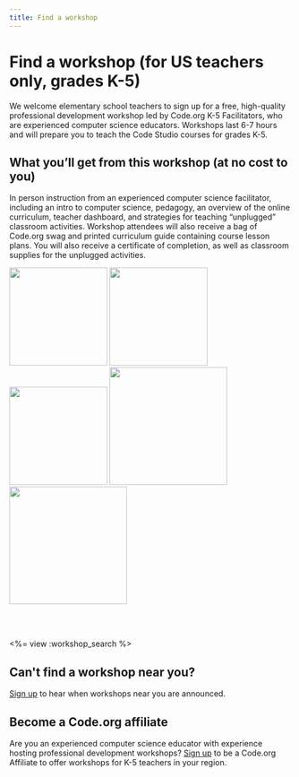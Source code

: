 ```yaml
---
title: Find a workshop
---
```

# Find a workshop (for US teachers only, grades K-5)
We welcome elementary school teachers to sign up for a free, high-quality professional development workshop led by Code.org K-5 Facilitators, who are experienced computer science educators. Workshops last 6-7 hours and will prepare you to teach the Code Studio courses for grades K-5.

## What you’ll get from this workshop (at no cost to you)
In person instruction from an experienced computer science facilitator, including an intro to computer science, pedagogy, an overview of the online curriculum, teacher dashboard, and strategies for teaching “unplugged” classroom activities. Workshop attendees will also receive a bag of Code.org swag and printed curriculum guide containing course lesson plans. You will also receive a certificate of completion, as well as classroom supplies for the unplugged activities.

<img src="/images/swagbag.png" width="175"/>
<img src="/images/coursebook.png" width="175"/>
<img src="/images/k5certificate.png" width="175"/> 
<img src="/images/course1.png" width="210"/>
<img src="/images/course2_3.png" width="210"/>

<br/><br/>

<%= view :workshop_search %>

## Can't find a workshop near you?

[Sign up](https://docs.google.com/a/code.org/forms/d/1QoWzKV5n2Fxx-W90LmmMWxY7qndMo1IE0QWZcxY9OTI/viewform) to hear when workshops near you are announced.

## Become a Code.org affiliate

Are you an experienced computer science educator with experience hosting professional development workshops? [Sign up](https://docs.google.com/a/code.org/forms/d/1Sz1L4KXT-1K56XL4ThmbFuvcJCoUkKy_Vjw-gmulcK8/viewform) to be a Code.org Affiliate to offer workshops for K-5 teachers in your region.
